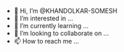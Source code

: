 - 👋 Hi, I’m @KHANDOLKAR-SOMESH
- 👀 I’m interested in ...
- 🌱 I’m currently learning ...
- 💞️ I’m looking to collaborate on ...
- 📫 How to reach me ...

<!---
KHANDOLKAR-SOMESH/KHANDOLKAR-SOMESH is a ✨ special ✨ repository because its `README.md` (this file) appears on your GitHub profile.
You can click the Preview link to take a look at your changes.
--->
